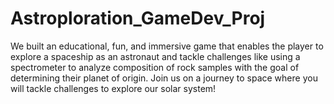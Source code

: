 # Astroploration_GameDev_Proj
We built an educational, fun, and immersive game that enables the player to explore a spaceship as an astronaut and tackle challenges like using a spectrometer to analyze composition of rock samples with the goal of determining their planet of origin.
Join us on a journey to space where you will tackle challenges to explore our solar system!
